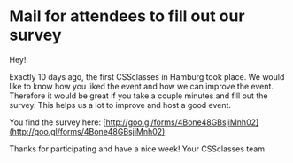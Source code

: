 # Mail for attendees to fill out our survey

Hey!

Exactly 10 days ago, the first CSSclasses in Hamburg took place. We would like to know how you liked the event and how we can improve the event. Therefore it would be great if you take a couple minutes and fill out the survey. This helps us a lot to improve and host a good event.

You find the survey here: [http://goo.gl/forms/4Bone48GBsjiMnh02](http://goo.gl/forms/4Bone48GBsjiMnh02)

Thanks for participating and have a nice week!
Your CSSclasses team
